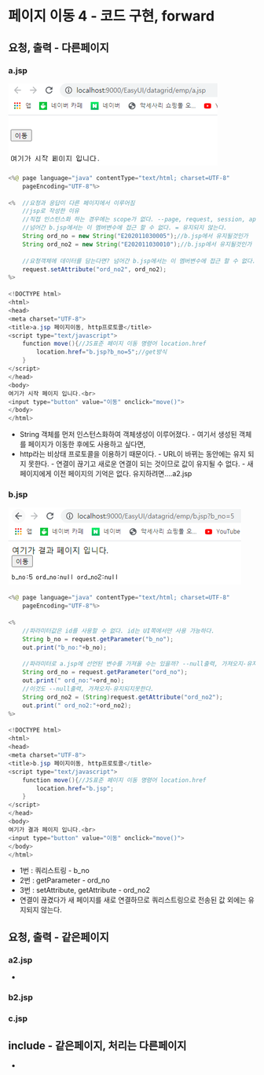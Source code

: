 # 페이지 이동 4 - 코드 구현, forward

## 요청, 출력 - 다른페이지

### a.jsp

![a.jsp](../../.gitbook/assets/2%20%2844%29.png)

```java
<%@ page language="java" contentType="text/html; charset=UTF-8"
    pageEncoding="UTF-8"%>
    
<%  //요청과 응답이 다른 페이지에서 이루어짐
	//jsp로 작성한 이유
	//직접 인스턴스화 하는 경우에는 scope가 없다. --page, request, session, application
	//넘어간 b.jsp에서는 이 멤버변수에 접근 할 수 없다. = 유지되지 않는다.
	String ord_no = new String("E202011030005");//b.jsp에서 유지될것인가
	String ord_no2 = new String("E202011030010");//b.jsp에서 유지될것인가
	
	//요청객체에 데이터를 담는다면? 넘어간 b.jsp에서는 이 멤버변수에 접근 할 수 없다. = 유지되지 않는다.
	request.setAttribute("ord_no2", ord_no2);
%>
    
<!DOCTYPE html>
<html>
<head>
<meta charset="UTF-8">
<title>a.jsp 페이지이동, http프로토콜</title>
<script type="text/javascript">
	function move(){//JS표준 페이지 이동 명령어 location.href
		location.href="b.jsp?b_no=5";//get방식
	}
</script>
</head>
<body>
여기가 시작 페이지 입니다.<br>
<input type="button" value="이동" onclick="move()">
</body>
</html>
```

* String 객체를 먼저 인스턴스화하여 객체생성이 이루어졌다. - 여기서 생성된 객체를 페이지가 이동한 후에도 사용하고 싶다면, 
* http라는 비상태 프로토콜을 이용하기 때문이다. - URL이 바뀌는 동안에는 유지 되지 못한다.  - 연결이 끊기고 새로운 연결이 되는 것이므로 값이 유지될 수 없다. - 새 페이지에게 이전 페이지의 기억은 없다. 유지하려면....a2.jsp

### b.jsp

![&#xC774;&#xB3D9; &#xBC84;&#xD2BC; &#xD074;&#xB9AD;&#xC2DC; -&amp;gt; b.jsp](../../.gitbook/assets/3%20%2837%29.png)

```java
<%@ page language="java" contentType="text/html; charset=UTF-8"
    pageEncoding="UTF-8"%>
    
<%	
	//파라미터값은 id를 사용할 수 없다. id는 UI쪽에서만 사용 가능하다.
	String b_no = request.getParameter("b_no");
	out.print("b_no:"+b_no);
	
	//파라미터로 a.jsp에 선언된 변수를 가져올 수는 있을까? --null출력, 가져오지-유지되지못한다.
	String ord_no = request.getParameter("ord_no");
	out.print(" ord_no:"+ord_no);
	//이것도 --null출력, 가져오지-유지되지못한다.
	String ord_no2 = (String)request.getAttribute("ord_no2");
	out.print(" ord_no2:"+ord_no2);
%>
   
<!DOCTYPE html>
<html>
<head>
<meta charset="UTF-8">
<title>b.jsp 페이지이동, http프로토콜</title>
<script type="text/javascript">
	function move(){//JS표준 페이지 이동 명령어 location.href
		location.href="b.jsp";
	}
</script>
</head>
<body>
여기가 결과 페이지 입니다.<br>
<input type="button" value="이동" onclick="move()">
</body>
</html>
```

* 1번 : 쿼리스트링 - b\_no
* 2번 : getParameter - ord\_no
* 3번 : setAttribute, getAttribute - ord\_no2
* 연결이 끊겼다가 새 페이지를 새로 연결하므로 쿼리스트링으로 전송된 값 외에는 유지되지 않는다.

## 요청, 출력 - 같은페이지

### a2.jsp

* 
### b2.jsp

### c.jsp

## include  - 같은페이지, 처리는 다른페이지

* 
